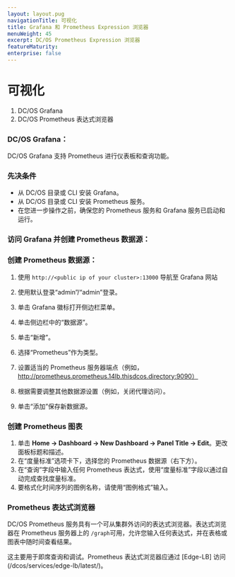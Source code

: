```yaml
---
layout: layout.pug
navigationTitle: 可视化
title: Grafana 和 Prometheus Expression 浏览器
menuWeight: 45
excerpt: DC/OS Prometheus Expression 浏览器
featureMaturity:
enterprise: false
---
```



# 可视化
 1. DC/OS Grafana
 1. DC/OS Prometheus 表达式浏览器

### DC/OS Grafana：

 DC/OS Grafana 支持 Prometheus 进行仪表板和查询功能。

### 先决条件

- 从 DC/OS 目录或 CLI 安装 Grafana。
- 从 DC/OS 目录或 CLI 安装 Prometheus 服务。
- 在您进一步操作之前，确保您的 Prometheus 服务和 Grafana 服务已启动和运行。


### 访问 Grafana 并创建 Prometheus 数据源：

### 创建 Prometheus 数据源：

1. 使用 `http://<public ip of your cluster>:13000` 导航至 Grafana 网站

1. 使用默认登录“admin”/“admin”登录。

1. 单击 Grafana 徽标打开侧边栏菜单。

1. 单击侧边栏中的“数据源”。

1. 单击“新增”。

1. 选择“Prometheus”作为类型。

1. 设置适当的 Prometheus 服务器端点（例如，http://prometheus.prometheus.14lb.thisdcos.directory:9090）

1. 根据需要调整其他数据源设置（例如，关闭代理访问）。

1. 单击“添加”保存新数据源。

### 创建 Prometheus 图表

1. 单击 **Home -> Dashboard -> New Dashboard -> Panel Title -> Edit**。更改面板标题和描述。
1. 在“度量标准”选项卡下，选择您的 Prometheus 数据源（右下方）。
1. 在“查询”字段中输入任何 Prometheus 表达式，使用“度量标准”字段以通过自动完成查找度量标准。
1. 要格式化时间序列的图例名称，请使用“图例格式”输入。

### Prometheus 表达式浏览器

 DC/OS Prometheus 服务具有一个可从集群外访问的表达式浏览器。表达式浏览器在 Prometheus 服务器上的 `/graph`可用，允许您输入任何表达式，并在表格或图表中随时间查看结果。

这主要用于即席查询和调试。Prometheus 表达式浏览器应通过 [Edge-LB] 访问(/dcos/services/edge-lb/latest/)。
